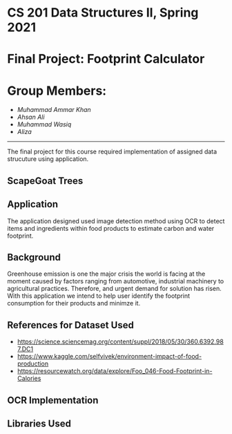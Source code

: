 # CS 201 Data Structures II, Spring 2021
# Final Project: Footprint Calculator
# Group Members:
- _Muhammad Ammar Khan_
- _Ahsan Ali_
- _Muhammad Wasiq_
- _Aliza_
-------

The final project for this course required implementation of assigned data strucuture using application.

## ScapeGoat Trees

## Application

The application designed used image detection method using OCR to detect items and ingredients within food products to estimate carbon and water footprint.

## Background

Greenhouse emission is one the major crisis the world is facing at the moment caused by factors ranging from automotive, industrial machinery to agricultural practices. Therefore, and urgent demand for solution has risen. With this application we intend to help user identify the footprint consumption for their products and minimze it.

## References for Dataset Used

- https://science.sciencemag.org/content/suppl/2018/05/30/360.6392.987.DC1
- https://www.kaggle.com/selfvivek/environment-impact-of-food-production
- https://resourcewatch.org/data/explore/Foo_046-Food-Footprint-in-Calories

## OCR Implementation

## Libraries Used
